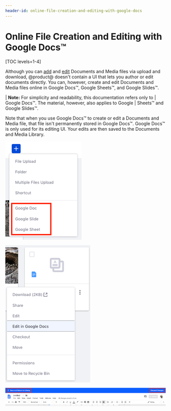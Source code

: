 ```yaml
---
header-id: online-file-creation-and-editing-with-google-docs
---
```


# Online File Creation and Editing with Google Docs™

[TOC levels=1-4]

Although you can 
[add](/docs/7-2/user/-/knowledge_base/u/adding-files-to-a-document-library#using-the-add-menu) 
and 
[edit](/docs/7-2/user/-/knowledge_base/u/checking-out-and-editing-files) 
Documents and Media files via upload and download, @product@ doesn't contain a 
UI that lets you author or edit documents directly. You can, however, create and
edit Documents and Media files online in Google Docs&trade;, Google
Sheets&trade;, and Google Slides&trade;. 

| **Note:** For simplicity and readability, this documentation refers only to 
| Google Docs&trade;. The material, however, also applies to Google 
| Sheets&trade; and Google Slides&trade;. 

Note that when you use Google Docs&trade; to create or edit a Documents and 
Media file, that file isn't permanently stored in Google Docs&trade;. Google 
Docs&trade; is only used for its editing UI. Your edits are then saved to the 
Documents and Media Library. 

![Figure 1: You can create new Google documents in Documents and Media.](../../../../images/google-docs-new.png)

![Figure 2: You can also use Google's document editor to edit existing Documents and Media files.](../../../../images/google-docs-edit.png)

![Figure 3: When using Google's document editor, you can save or discard your changes via the editor's toolbar.](../../../../images/google-docs-save-discard.png)

